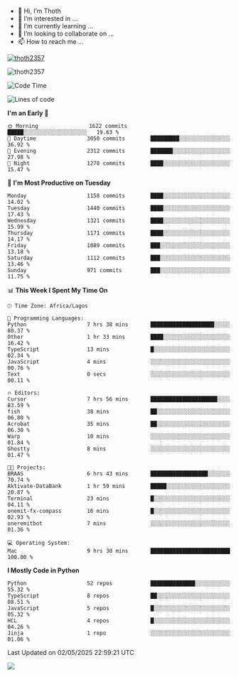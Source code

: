 <!---
thoth2357/thoth2357 is a ✨ special ✨ repository because its `README.md` (this file) appears on your GitHub profile.
You can click the Preview link to take a look at your changes.
--->

- 👋 Hi, I’m Thoth
- 👀 I’m interested in ...
- 🌱 I’m currently learning ...
- 💞️ I’m looking to collaborate on ...
- 📫 How to reach me ...


<p align="left"> <a href="https://github.com/ryo-ma/github-profile-trophy"><img src="https://github-profile-trophy.vercel.app/?username=thoth2357&theme=gruvbox&no-bg=true&no-frame=false&title=MultiLanguage,Commits,Repositories,Stars,Followers,PullRequest,Reviews,Issues" alt="thoth2357" /></a> </p>

<p align="left"> <img src="https://komarev.com/ghpvc/?username=thoth2357&label=Profile%20views&color=0e75b6&style=flat" alt="thoth2357" /> </p>

<!--START_SECTION:waka-->
![Code Time](http://img.shields.io/badge/Code%20Time-3%2C391%20hrs%2028%20mins-blue)

![Lines of code](https://img.shields.io/badge/From%20Hello%20World%20I%27ve%20Written-31.0%20million%20lines%20of%20code-blue)

**I'm an Early 🐤** 

```text
🌞 Morning                1622 commits        █████░░░░░░░░░░░░░░░░░░░░   19.63 % 
🌆 Daytime                3050 commits        █████████░░░░░░░░░░░░░░░░   36.92 % 
🌃 Evening                2312 commits        ███████░░░░░░░░░░░░░░░░░░   27.98 % 
🌙 Night                  1278 commits        ████░░░░░░░░░░░░░░░░░░░░░   15.47 % 
```
📅 **I'm Most Productive on Tuesday** 

```text
Monday                   1158 commits        ████░░░░░░░░░░░░░░░░░░░░░   14.02 % 
Tuesday                  1440 commits        ████░░░░░░░░░░░░░░░░░░░░░   17.43 % 
Wednesday                1321 commits        ████░░░░░░░░░░░░░░░░░░░░░   15.99 % 
Thursday                 1171 commits        ████░░░░░░░░░░░░░░░░░░░░░   14.17 % 
Friday                   1089 commits        ███░░░░░░░░░░░░░░░░░░░░░░   13.18 % 
Saturday                 1112 commits        ███░░░░░░░░░░░░░░░░░░░░░░   13.46 % 
Sunday                   971 commits         ███░░░░░░░░░░░░░░░░░░░░░░   11.75 % 
```


📊 **This Week I Spent My Time On** 

```text
🕑︎ Time Zone: Africa/Lagos

💬 Programming Languages: 
Python                   7 hrs 38 mins       ████████████████████░░░░░   80.37 % 
Other                    1 hr 33 mins        ████░░░░░░░░░░░░░░░░░░░░░   16.42 % 
TypeScript               13 mins             █░░░░░░░░░░░░░░░░░░░░░░░░   02.34 % 
JavaScript               4 mins              ░░░░░░░░░░░░░░░░░░░░░░░░░   00.76 % 
Text                     0 secs              ░░░░░░░░░░░░░░░░░░░░░░░░░   00.11 % 

🔥 Editors: 
Cursor                   7 hrs 56 mins       █████████████████████░░░░   83.59 % 
fish                     38 mins             ██░░░░░░░░░░░░░░░░░░░░░░░   06.80 % 
Acrobat                  35 mins             ██░░░░░░░░░░░░░░░░░░░░░░░   06.30 % 
Warp                     10 mins             ░░░░░░░░░░░░░░░░░░░░░░░░░   01.84 % 
Ghostty                  8 mins              ░░░░░░░░░░░░░░░░░░░░░░░░░   01.47 % 

🐱‍💻 Projects: 
BRAAS                    6 hrs 43 mins       ██████████████████░░░░░░░   70.74 % 
Aktivate-DataBank        1 hr 59 mins        █████░░░░░░░░░░░░░░░░░░░░   20.87 % 
Terminal                 23 mins             █░░░░░░░░░░░░░░░░░░░░░░░░   04.11 % 
onemit-fx-compass        16 mins             █░░░░░░░░░░░░░░░░░░░░░░░░   02.93 % 
oneremitbot              7 mins              ░░░░░░░░░░░░░░░░░░░░░░░░░   01.36 % 

💻 Operating System: 
Mac                      9 hrs 30 mins       █████████████████████████   100.00 % 
```

**I Mostly Code in Python** 

```text
Python                   52 repos            ██████████████░░░░░░░░░░░   55.32 % 
TypeScript               8 repos             ██░░░░░░░░░░░░░░░░░░░░░░░   08.51 % 
JavaScript               5 repos             █░░░░░░░░░░░░░░░░░░░░░░░░   05.32 % 
HCL                      4 repos             █░░░░░░░░░░░░░░░░░░░░░░░░   04.26 % 
Jinja                    1 repo              ░░░░░░░░░░░░░░░░░░░░░░░░░   01.06 % 
```




 Last Updated on 02/05/2025 22:59:21 UTC
<!--END_SECTION:waka-->
<!--![](http://github-profile-summary-cards.vercel.app/api/cards/profile-details?username=thoth2357&theme=2077)

![](http://github-profile-summary-cards.vercel.app/api/cards/stats?username=thoth2357&theme=2077)![](http://github-profile-summary-cards.vercel.app/api/cards/productive-time?username=thoth2357&theme=2077&utcOffset=8) -->
<img src="https://t.bkit.co/w_6789c39040b80.gif" />
